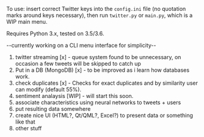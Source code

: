 To use: insert correct Twitter keys into the `config.ini` file (no quotation marks around keys necessary), then run `twitter.py` or `main.py`, which is a WIP main menu.

Requires Python 3.x, tested on 3.5/3.6.

--currently working on a CLI menu interface for simplicity--

1. twitter streaming [x]  - queue system found to be unnecessary, on occasion a few tweets will be skipped to catch up
2. Put in a DB (MongoDB) [x] - to be improved as i learn how databases work.
3. check duplicates [x] - Checks for exact duplicates and by similarity user can modify (default 55%).
4. sentiment analaysis [WIP] - will start this soon.
5. associate characteristics using neural networks to tweets + users
6. put resulting data somewhere
7. create nice UI (HTML?, Qt/QML?, Excel?) to present data or something like that
8. other stuff

